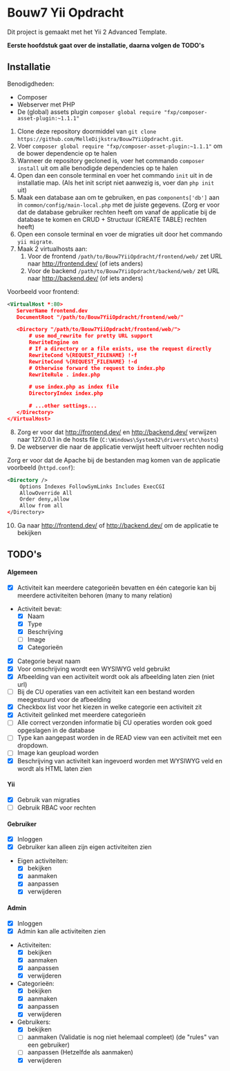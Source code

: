 Bouw7 Yii Opdracht
==================

Dit project is gemaakt met het Yii 2 Advanced Template.

__Eerste hoofdstuk gaat over de installatie, daarna volgen de TODO's__

## Installatie

Benodigdheden:
- Composer
- Webserver met PHP
- De (global) assets plugin `composer global require "fxp/composer-asset-plugin:~1.1.1"`

1. Clone deze repository doormiddel van `git clone https://github.com/MelleDijkstra/Bouw7YiiOpdracht.git`.
2. Voer `composer global require "fxp/composer-asset-plugin:~1.1.1"` om de bower dependencie op te halen
3. Wanneer de repository gecloned is, voer het commando `composer install` uit om alle benodigde dependencies op te halen
4. Open dan een console terminal en voer het commando `init` uit in de installatie map.
(Als het init script niet aanwezig is, voer dan `php init` uit)
5. Maak een database aan om te gebruiken, en pas `components['db']` aan in `common/config/main-local.php` met de juiste gegevens.
(Zorg er voor dat de database gebruiker rechten heeft om vanaf de applicatie bij de database te komen en CRUD + Structuur (CREATE TABLE) rechten heeft)
6. Open een console terminal en voer de migraties uit door het commando `yii migrate`.
7. Maak 2 virtualhosts aan:
	1. Voor de frontend `/path/to/Bouw7YiiOpdracht/frontend/web/` zet URL naar http://frontend.dev/ (of iets anders)
	2. Voor de backend `/path/to/Bouw7YiiOpdracht/backend/web/` zet URL naar http://backend.dev/ (of iets anders)
	
Voorbeeld voor frontend:
	
```xml
<VirtualHost *:80>
   ServerName frontend.dev
   DocumentRoot "/path/to/Bouw7YiiOpdracht/frontend/web/"

   <Directory "/path/to/Bouw7YiiOpdracht/frontend/web/">
       # use mod_rewrite for pretty URL support
       RewriteEngine on
       # If a directory or a file exists, use the request directly
       RewriteCond %{REQUEST_FILENAME} !-f
       RewriteCond %{REQUEST_FILENAME} !-d
       # Otherwise forward the request to index.php
       RewriteRule . index.php

       # use index.php as index file
       DirectoryIndex index.php

       # ...other settings...
   </Directory>
</VirtualHost>
```
	
8. Zorg er voor dat http://frontend.dev/ en http://backend.dev/ verwijzen naar 127.0.0.1 in de hosts file (`C:\Windows\System32\drivers\etc\hosts`)
9. De webserver die naar de applicatie verwijst heeft uitvoer rechten nodig

Zorg er voor dat de Apache bij de bestanden mag komen van de applicatie
voorbeeld (`httpd.conf`):

```xml    
<Directory />
    Options Indexes FollowSymLinks Includes ExecCGI
    AllowOverride All
    Order deny,allow
    Allow from all
</Directory>
```

10. Ga naar http://frontend.dev/ of http://backend.dev/ om de applicatie te bekijken

## TODO's

#### Algemeen
- [x] Activiteit kan meerdere categorieën bevatten en één categorie kan bij meerdere activiteiten behoren (many to many relation)
- Activiteit bevat:
	- [x] Naam
	- [x] Type
	- [x] Beschrijving
	- [ ] Image
	- [x] Categorieën
- [x] Categorie bevat naam
- [x] Voor omschrijving wordt een WYSIWYG veld gebruikt
- [x] Afbeelding van een activiteit wordt ook als afbeelding laten zien (niet url)
- [ ] Bij de CU operaties van een activiteit kan een bestand worden meegestuurd voor de afbeelding
- [x] Checkbox list voor het kiezen in welke categorie een activiteit zit
- [x] Activiteit gelinked met meerdere categorieën
- [ ] Alle correct verzonden informatie bij CU operaties worden ook goed opgeslagen in de database
- [ ] Type kan aangepast worden in de READ view van een activiteit met een dropdown.
- [ ] Image kan geupload worden
- [x] Beschrijving van activiteit kan ingevoerd worden met WYSIWYG veld en wordt als HTML laten zien

#### Yii
- [x] Gebruik van migraties
- [ ] Gebruik RBAC voor rechten

#### Gebruiker
- [x] Inloggen
- [x] Gebruiker kan alleen zijn eigen activiteiten zien
- Eigen activiteiten:
	- [x] bekijken
	- [x] aanmaken
	- [x] aanpassen
	- [x] verwijderen

#### Admin
- [x] Inloggen
- [x] Admin kan alle activiteiten zien
- Activiteiten:
	- [x] bekijken
	- [x] aanmaken
	- [x] aanpassen
	- [x] verwijderen
- Categorieën:
	- [x] bekijken
	- [x] aanmaken
	- [x] aanpassen
	- [x] verwijderen
- Gebruikers:
	- [x] bekijken
	- [ ] aanmaken (Validatie is nog niet helemaal compleet) (de "rules" van een gebruiker)
	- [ ] aanpassen (Hetzelfde als aanmaken)
	- [x] verwijderen
